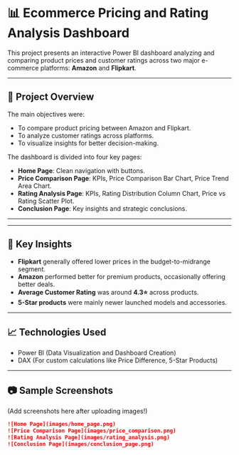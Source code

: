 # 📊 Ecommerce Pricing and Rating Analysis Dashboard

This project presents an interactive Power BI dashboard analyzing and comparing product prices and customer ratings across two major e-commerce platforms: **Amazon** and **Flipkart**.

---

## 🚀 Project Overview

The main objectives were:
- To compare product pricing between Amazon and Flipkart.
- To analyze customer ratings across platforms.
- To visualize insights for better decision-making.

The dashboard is divided into four key pages:
- **Home Page**: Clean navigation with buttons.
- **Price Comparison Page**: KPIs, Price Comparison Bar Chart, Price Trend Area Chart.
- **Rating Analysis Page**: KPIs, Rating Distribution Column Chart, Price vs Rating Scatter Plot.
- **Conclusion Page**: Key insights and strategic conclusions.

---


---

## 🎯 Key Insights

- **Flipkart** generally offered lower prices in the budget-to-midrange segment.
- **Amazon** performed better for premium products, occasionally offering better deals.
- **Average Customer Rating** was around **4.3⭐** across products.
- **5-Star products** were mainly newer launched models and accessories.

---

## 📈 Technologies Used

- Power BI (Data Visualization and Dashboard Creation)
- DAX (For custom calculations like Price Difference, 5-Star Products)

---

## 📷 Sample Screenshots

(Add screenshots here after uploading images!)

```markdown
![Home Page](images/home_page.png)
![Price Comparison Page](images/price_comparison.png)
![Rating Analysis Page](images/rating_analysis.png)
![Conclusion Page](images/conclusion_page.png)

